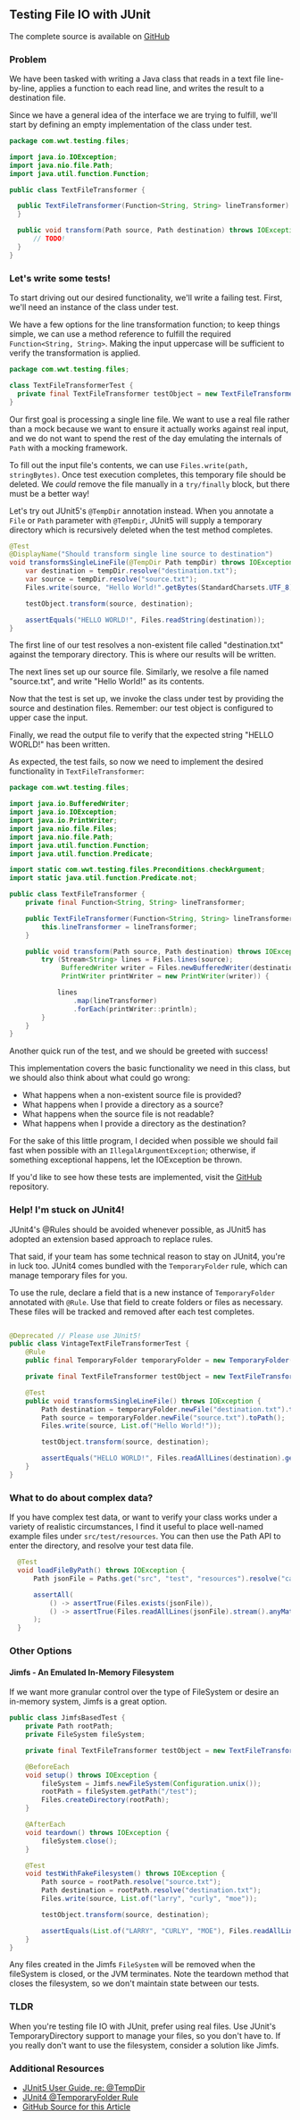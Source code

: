 ## Testing File IO with JUnit

The complete source is available on [GitHub](https://github.com/wwt/testing-file-io-junit)

### Problem

We have been tasked with writing a Java class that reads in a text file line-by-line, applies a function to each read line,
and writes the result to a destination file.

Since we have a general idea of the interface we are trying to fulfill, we'll start by defining an empty implementation
of the class under test.
```java
package com.wwt.testing.files;

import java.io.IOException;
import java.nio.file.Path;
import java.util.function.Function;

public class TextFileTransformer {

  public TextFileTransformer(Function<String, String> lineTransformer) {
  }

  public void transform(Path source, Path destination) throws IOException {
      // TODO!
  }
}
```

### Let's write some tests!

To start driving out our desired functionality, we'll write a failing test. First, we'll need an instance of
the class under test.

We have a few options for the line transformation function; to keep things simple, we can use 
a method reference to fulfill the required `Function<String, String>`. Making the input uppercase will be sufficient to 
verify the transformation is applied.

```java
package com.wwt.testing.files;

class TextFileTransformerTest {
  private final TextFileTransformer testObject = new TextFileTransformer(String::toUpperCase);
}
```

Our first goal is processing a single line file. We want to use a real file rather than a mock 
because we want to ensure it actually works against real input, and we do not want to spend the rest of the 
day emulating the internals of `Path` with a mocking framework.

To fill out the input file's contents, we can use `Files.write(path, stringBytes)`. Once test execution completes, this 
temporary file should be deleted. We _could_ remove the file manually in a `try/finally` block, but there must be a better way!

Let's try out JUnit5's `@TempDir` annotation instead. When you annotate a `File` or `Path` parameter with `@TempDir`, 
JUnit5 will supply a temporary directory which is recursively deleted when the test method completes. 

```java
@Test
@DisplayName("Should transform single line source to destination")
void transformsSingleLineFile(@TempDir Path tempDir) throws IOException {
    var destination = tempDir.resolve("destination.txt");
    var source = tempDir.resolve("source.txt");
    Files.write(source, "Hello World!".getBytes(StandardCharsets.UTF_8));

    testObject.transform(source, destination);

    assertEquals("HELLO WORLD!", Files.readString(destination));
}
```

The first line of our test resolves a non-existent file called "destination.txt" against the temporary
directory. This is where our results will be written.

The next lines set up our source file. Similarly, we resolve a file named "source.txt", and write "Hello World!" as its 
contents.

Now that the test is set up, we invoke the class under test by providing the source and destination files. Remember: our 
test object is configured to upper case the input. 

Finally, we read the output file to verify that the expected string "HELLO WORLD!" has been written. 

As expected, the test fails, so now we need to implement the desired functionality in `TextFileTransformer`:

```java
package com.wwt.testing.files;

import java.io.BufferedWriter;
import java.io.IOException;
import java.io.PrintWriter;
import java.nio.file.Files;
import java.nio.file.Path;
import java.util.function.Function;
import java.util.function.Predicate;

import static com.wwt.testing.files.Preconditions.checkArgument;
import static java.util.function.Predicate.not;

public class TextFileTransformer {
    private final Function<String, String> lineTransformer;

    public TextFileTransformer(Function<String, String> lineTransformer) {
        this.lineTransformer = lineTransformer;
    }

    public void transform(Path source, Path destination) throws IOException {
        try (Stream<String> lines = Files.lines(source);
             BufferedWriter writer = Files.newBufferedWriter(destination);
             PrintWriter printWriter = new PrintWriter(writer)) {

            lines
                .map(lineTransformer)
                .forEach(printWriter::println);
        }
    }
}
```
Another quick run of the test, and we should be greeted with success!

This implementation covers the basic functionality we need in this class, but we should also think about what could go 
wrong:
- What happens when a non-existent source file is provided?
- What happens when I provide a directory as a source?
- What happens when the source file is not readable?
- What happens when I provide a directory as the destination?

For the sake of this little program, I decided when possible we should fail fast when possible with
an `IllegalArgumentException`; otherwise, if something exceptional happens, let the IOException be thrown.

If you'd like to see how these tests are implemented, visit the [GitHub](https://github.com/wwt/testing-file-io-junit) repository.

### Help! I'm stuck on JUnit4!

JUnit4's @Rules should be avoided whenever possible, as JUnit5 has adopted an extension based approach to replace rules.

That said, if your team has some technical reason to stay on JUnit4, you're in luck too. JUnit4 comes bundled with
the `TemporaryFolder` rule, which can manage temporary files for you.

To use the rule, declare a field that is a new instance of `TemporaryFolder` annotated with `@Rule`. Use that field
to create folders or files as necessary. These files will be tracked and removed after each test completes.

```java

@Deprecated // Please use JUnit5!
public class VintageTextFileTransformerTest {
    @Rule
    public final TemporaryFolder temporaryFolder = new TemporaryFolder();

    private final TextFileTransformer testObject = new TextFileTransformer(String::toUpperCase);

    @Test
    public void transformsSingleLineFile() throws IOException {
        Path destination = temporaryFolder.newFile("destination.txt").toPath();
        Path source = temporaryFolder.newFile("source.txt").toPath();
        Files.write(source, List.of("Hello World!"));

        testObject.transform(source, destination);

        assertEquals("HELLO WORLD!", Files.readAllLines(destination).get(0));
    }
}
```
### What to do about complex data?

If you have complex test data, or want to verify your class works under a variety of realistic circumstances, I find it
useful to place well-named example files under `src/test/resources`. You can then use the Path API to enter the directory,
and resolve your test data file.

```java
  @Test
  void loadFileByPath() throws IOException {
      Path jsonFile = Paths.get("src", "test", "resources").resolve("canned-data.json");

      assertAll(
          () -> assertTrue(Files.exists(jsonFile)),
          () -> assertTrue(Files.readAllLines(jsonFile).stream().anyMatch(line -> line.contains("Bobby")))
      );
  }
```

### Other Options

#### Jimfs - An Emulated In-Memory Filesystem

If we want more granular control over the type of FileSystem or desire an in-memory system, Jimfs is a great option.

```java
public class JimfsBasedTest {
    private Path rootPath;
    private FileSystem fileSystem;

    private final TextFileTransformer testObject = new TextFileTransformer(String::toUpperCase);

    @BeforeEach
    void setup() throws IOException {
        fileSystem = Jimfs.newFileSystem(Configuration.unix());
        rootPath = fileSystem.getPath("/test");
        Files.createDirectory(rootPath);
    }

    @AfterEach
    void teardown() throws IOException {
        fileSystem.close();
    }

    @Test
    void testWithFakeFilesystem() throws IOException {
        Path source = rootPath.resolve("source.txt");
        Path destination = rootPath.resolve("destination.txt");
        Files.write(source, List.of("larry", "curly", "moe"));

        testObject.transform(source, destination);

        assertEquals(List.of("LARRY", "CURLY", "MOE"), Files.readAllLines(destination));
    }
}
```

Any files created in the Jimfs `FileSystem` will be removed when the fileSystem is closed, or the JVM terminates. Note
the teardown method that closes the filesystem, so we don't maintain state between our tests.


### TLDR

When you're testing file IO with JUnit, prefer using real files. Use JUnit's TemporaryDirectory support to manage your
files, so you don't have to. If you really don't want to use the filesystem, consider a solution like Jimfs. 

### Additional Resources
- [JUnit5 User Guide, re: @TempDir](https://junit.org/junit5/docs/current/user-guide/#writing-tests-built-in-extensions-TempDirectory)
- [JUnit4 @TemporaryFolder Rule](https://junit.org/junit4/javadoc/4.13/org/junit/rules/TemporaryFolder.html)
- [GitHub Source for this Article](https://github.com/wwt/testing-file-io-junit)